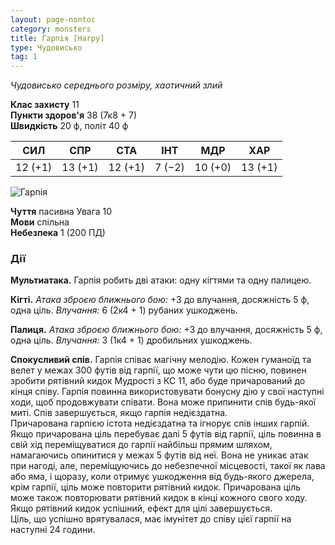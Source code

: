 ```yaml
---
layout: page-nontoc
category: monsters
title: Гарпія [Harpy]
type: Чудовисько
tag: 1
---
```


_Чудовисько середнього розміру, хаотичний злий_

**Клас захисту** 11    
**Пункти здоров'я** 38 (7к8 + 7)    
**Швидкість** 20 ф, політ 40 ф

| СИЛ     | СПР     | СТА     | ІНТ    | МДР     | ХАР     |
| ------- | ------- | ------- | ------ | ------- | ------- |
| 12 (+1) | 13 (+1) | 12 (+1) | 7 (−2) | 10 (+0) | 13 (+1) |

![Гарпія](https://www.dndbeyond.com/avatars/thumbnails/30788/677/1000/1000/638062178962566030.png) 

**Чуття** пасивна Увага 10    
**Мови** спільна    
**Небезпека** 1 (200 ПД)

### Дії
**Мультиатака.** Гарпія робить дві атаки: одну кігтями та одну палицею.    

**Кігті.** _Атака зброєю ближнього бою:_ +3 до влучання, досяжність 5 ф, одна ціль. _Влучання:_ 6 (2к4 + 1) рубаних ушкоджень.    

**Палиця.** _Атака зброєю ближнього бою:_ +3 до влучання, досяжність 5 ф, одна ціль. _Влучання:_ 3 (1к4 + 1) дробильних ушкоджень.    

**Спокусливий спів.** Гарпія співає магічну мелодію. Кожен гуманоїд та велет у межах 300 футів від гарпії, що може чути цю пісню, повинен зробити рятівний кидок Мудрості з КС 11, або буде причарований до кінця співу. Гарпія повинна використовувати бонусну дію у свої наступні ходи, щоб продовжувати співати. Вона може припинити спів будь-якої миті. Спів завершується, якщо гарпія недієздатна.    
Причарована гарпією істота недієздатна та ігнорує спів інших гарпій. Якщо причарована ціль перебуває далі 5 футів від гарпії, ціль повинна в свій хід переміщуватися до гарпії найбільш прямим шляхом, намагаючись опинитися у межах 5 футів від неї. Вона не уникає атак при нагоді, але, переміщуючись до небезпечної місцевості, такої як лава або яма, і щоразу, коли отримує ушкодження від будь-якого джерела, крім гарпії, ціль може повторити рятівний кидок. Причарована ціль може також повторювати рятівний кидок в кінці кожного свого ходу. Якщо рятівний кидок успішний, ефект для цілі завершується.    
Ціль, що успішно врятувалася, має імунітет до співу цієї гарпії на наступні 24 години.
